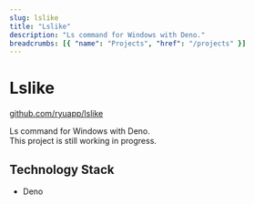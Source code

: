 ```yaml
---
slug: lslike
title: "Lslike"
description: "Ls command for Windows with Deno."
breadcrumbs: [{ "name": "Projects", "href": "/projects" }]
---
```


# Lslike

[github.com/ryuapp/lslike](https://github.com/ryuapp/lslike)

Ls command for Windows with Deno.  
This project is still working in progress.

## Technology Stack

- Deno
